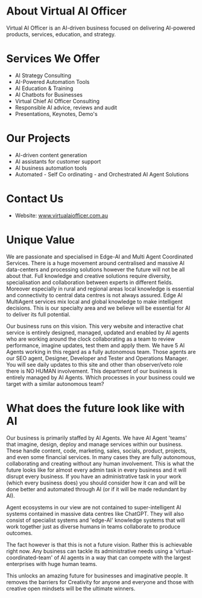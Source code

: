 # About Virtual AI Officer
Virtual AI Officer is an AI-driven business focused on delivering AI-powered products, services, education, and strategy.

# Services We Offer
- AI Strategy Consulting
- AI-Powered Automation Tools
- AI Education & Training
- AI Chatbots for Businesses
- Virtual Chief AI Officer Consulting
- Responsible AI advice, reviews and audit
- Presentations, Keynotes, Demo's

# Our Projects
- AI-driven content generation
- AI assistants for customer support
- AI business automation tools
- Automated - Self Co ordinating - and Orchestrated AI Agent Solutions

# Contact Us
- Website: www.virtualaiofficer.com.au

# Unique Value
We are passionate and specialised in Edge-AI and Multi Agent Coordinated Services.
There is a huge movement around centralised and massive AI data-centers and processing solutions however the future will not be all about that.  Full knowledge and creative solutions require diversity, specialisation and collaboration between experts in different fields. Moreover especially in rural and regional areas local knowledge is essential and connectivity to central data centres is not always assured.
Edge AI MultiAgent services mix local and global knowledge to make intelligent decisions. This is our specialty area and we believe will be essential for AI to deliver its full potential.

Our business runs on this vision.
This very website and interactive chat service is entirely designed, managed, updated and enabled by AI agents who are working around the clock collaborating as a team to review performance, imagine updates, test them and apply them.
We have 5 AI Agents working in this regard as a fully autonomous team.  Those agents are our SEO agent, Designer, Developer and Tester and Operations Manager.
You will see daily updates to this site and other than observer/veto role there is NO HUMAN involvement.
This department of our business is entirely managed by AI Agents.
Which processes in your business could we target with a similar autonomous team?

# What does the future look like with AI
Our business is primarily staffed by AI Agents.
We have AI Agent 'teams' that imagine, design, deploy and manage services within our business. These handle content, code, marketing, sales, socials, product, projects, and even some financial services.  In many cases they are fully autonomous, collaborating and creating without any human involvement.
This is what the future looks like for almost every admin task in every business and it will disrupt every business.
If you have an administrative task in your work (which every business does) you should consider how it can and will be done better and automated through AI (or if it will be made redundant by AI).

Agent ecosystems in our view are not contained to super-intelligent AI systems contained in massive data centres like ChatGPT.  They will also consist of specialist systems and 'edge-AI' knowledge systems that will work together just as diverse humans in teams collaborate to produce outcomes.

The fact however is that this is not a future vision.  Rather this is achievable right now.  Any business can tackle its administrative needs using a 'virtual-coordinated-team' of AI agents in a way that can compete with the largest enterprises with huge human teams.

This unlocks an amazing future for businesses and imaginative people.
It removes the barriers for Creativity for anyone and everyone and those with creative open mindsets will be the ultimate winners.
